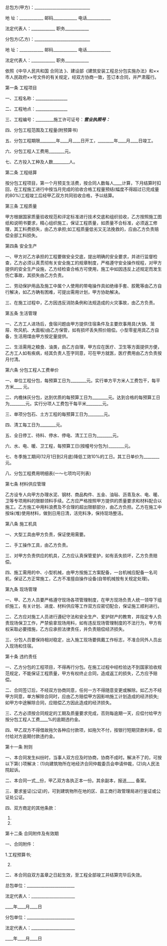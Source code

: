 
 


总包方(甲方)：____________________________


地 址：____________ 邮码____________ 电话____________


法定代表人：____________ 职务____________


分包方(乙方)：____________________________


地 址：____________ 邮码____________ 电话____________


法定代表人：____________ 职务____________


依照《中华人民共和国
合同法
》、建设部《建筑安装工程总分包实施办法》和××市人民政府××号文件的有关规定，经双方协商一致，签订本合同，并严肃履行。


第一条 工程项目


一、工程名称：________________


二、工程地点：________________


三、工程编号：_________施工许可证号：_______营业执照号：_______


四、分包工程范围及工程量(附预算书)


五、分包工程期限________年____月____日开工，________年____月____日竣工。


六、分包工程人工费用________元。


七、乙方投入工种及人数________人。


第二条 工程结算


按分包工程项目，第一个月预支生活费，按合同人数每人____计算，下月结算时扣回，在工程施工进行中按当月完成的验收合格工程量预结(幅度不得超过已完成量的80%)工程竣工后经甲乙双方共同验收合格，予以结算。


第三条 工程质量


甲方根据国家质量验收规范和评定标准进行技术交底和组织验收，乙方按照施工图纸和说明书要求，精心组织施工，保证工程质量，如质量不合标准，必须返工修理，其工料费损失，由乙方承担;如工程质量低劣又无法挽救的，应由乙方负责赔偿全部工料损失。


第四条 安全生产


一、甲方对乙方承担的工程要做安全交底，提出明确的安全要求，并进行监督检查，乙方必须认真贯彻有关安全施工的规章制度，严格遵守安全操作规程，对甲方提供的安全生产设施，乙方经检查合格方可使用，施工中如因违反上述规定而发生伤亡事故，其损失由乙方负责。


二、劳动保护用品及施工中属个人使用的带电操作具如绝缘手套、胶靴等由乙方自行解决，如乙方确有困难，可提出需用计划，甲方协助解决。


三、在施工过程中，乙方因违反消防条例和法规造成的火灾事故，由乙方负责。


第五条 生活管理


一、乙方工人进场后，食宿问题由甲方提供住宿条件及主要炊事用具(大锅、笼屉、吹风机、大面板)由乙方保管，如有损坏丢失照价赔偿。小型零星用具乙方自备，生活用煤由甲方按定量提供。


二、生活需用之粮食、油类，由乙方自理，甲方应在医疗、卫生等方面提供方便，乙方工人如有疾病，经其负责人签字同意，可在甲方就医，医疗费用由乙方负责按月付清。


第六条 分包工程人工费单价


一、单位工程分包，每预算工日为________元。实行单方平方米人工费包干，每平方米____ 元。


二、内檐抹灰分包，达到优质的每预算工日为________元。达到合格的每预算工日为________元。实行分项人工费包干每平米________元。


三、单项分包石、土方工程的每预算工日为________元。


四、清工每工日为________元。


五、全日停工、待料、停水、停电、清工工日为________元。


六、水、电、暖、卫工程，每预算工日(按幢号分包为)________元。


七、冬季施工期间(12月1日到2月底)降低工效10%的工日。其工日单价为________元。


八、分包工程费用明细表(一～七项均可列表)


第七条 材料供应管理


乙方设专人向甲方办理水泥、钢材、商品构件、五金、油毡、沥青及水、电、暖、卫等专项用料的限额领料手续。乙方应严格按照甲方提供的质量要求和材料配合以施工。乙方施工中用料浪费及不合理的超出限额部分，由乙方负担。乙方在施工中按垛(堆)使用材料，做到日用日清，活完料净，保持现场整洁。


第八条 施工机具


一、大型工具由甲方负责，保证使用需要。


二、手工操作工具，由乙方负责。


三、对甲方负责供应的机具，乙方应认真保管爱护，如有丢失损坏，乙方负责赔偿。


四、施工需用的中、小型机械，由甲方按施工方案配备，一台机械应配备一名司机，保证乙方正常施工，乙方不准擅自操作设备(自带机械按有关规定处理)。


第九条 现场管理


一、甲、乙方人员要严格遵守现场各项管理制度，在甲方现场负责人统一领导下组织施工，有关计划、进度、材料供应等工作双方应密切配合，保证施工顺利进行。


二、乙方应对施工人员进行遵纪守法和安全生产、爱护财产的教育，并指定专人负责现场保卫工作，严禁偷拿现场用料，如有违反现场管理制度的不法行为，甲方有权采取必要措施，乙方应承担法律责任，并负责赔偿经济损失。


三、分包人员要保持相对稳定，出入施工现场要佩戴工作标志，不准合同外人员出入现场和住宿。


第十条 违约责任


一、乙方分包的工程项目，不得再行分包。在施工过程中经检验达不到国家验收规范规定，不能保证工程质量，甲方有权终止合同，造成返工的损失，乙方应予赔偿。


二、合同签订后，不经双方协商同意，任何一方不得随意变更或解除。如乙方不经甲方同意，单方解除合同时，应由乙方赔偿甲方因影响施工计划造成的经济损失;如甲方中途解除合同，应赔偿乙方因此造成的经济损失。


三、乙方必须按合同规定的工期及质量要求完成，否则每逾期一天，应偿付给甲方按分包工程人工费____%的逾期违约金。


四、甲乙双方不得借故拖欠各种应付款项，如拖欠不付，按银行短期贷款利率，偿付给对方逾期付款违约金。


第十一条 附则


一、本合同发生纠纷时，当事人双方应及时协商，协商不成时。解决不了的，可按以下第( )项解决：(1)向建筑物所在地经济合同仲裁委员会申请仲裁，(2)向人民法院起诉。


二、本合同一式__份，甲乙双方各执正本一份。其余副本，报送____ 备案。


三、要求鉴证(公证)的，可到建筑物所在地的区、县工商行政管理局进行鉴证或公证处公证。


四、双方商定的其他条款：


1.


2.


第十二条 合同附件及有效期


一、合同附件：


1.工程预算书;


2.


二、本合同自双方盖章之日起生效，至工程全部竣工并结算完毕后失效。


总包单位：________________________


法定代表人：______________________


____年____月____日


分包单位：________________________


法定代表人：______________________


____年____月____日
 


 

 
 
 
 
 
  


  
 

  


  


  
 
 
 
 

